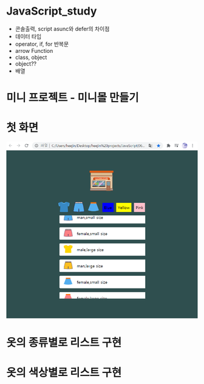 # JavaScript_study
- 콘솔출력, script asunc와 defer의 차이점
- 데이터 타입
- operator, if, for 반복문
- arrow Function
- class, object
- object??
- 배열


# 미니 프로젝트 - 미니몰 만들기  
# 첫 화면  
![minimall](첫화면.png)  

# 옷의 종류별로 리스트 구현   
# 옷의 색상별로 리스트 구현   
